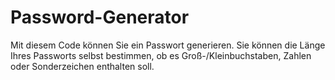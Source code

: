 ﻿# Password-Generator
 
Mit diesem Code können Sie ein Passwort generieren. 
Sie können die Länge Ihres Passworts selbst bestimmen, 
ob es Groß-/Kleinbuchstaben, Zahlen oder Sonderzeichen enthalten soll.
